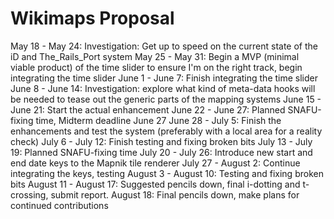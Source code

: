 # Wikimaps Proposal
May 18 - May 24: Investigation: Get up to speed on the current state of the iD and The_Rails_Port system
May 25 - May 31: Begin a MVP (minimal viable product) of the time slider to ensure I'm on the right track, begin integrating the time slider
June 1 - June 7: Finish integrating the time slider
June 8 - June 14: Investigation: explore what kind of meta-data hooks will be needed to tease out the generic parts of the mapping systems
June 15 - June 21: Start the actual enhancement
June 22 - June 27: Planned SNAFU-fixing time, Midterm deadline June 27
June 28 - July 5: Finish the enhancements and test the system (preferably with a local area for a reality check)
July 6 - July 12: Finish testing and fixing broken bits
July 13 - July 19: Planned SNAFU-fixing time
July 20 - July 26: Introduce new start and end date keys to the Mapnik tile renderer
July 27 - August 2: Continue integrating the keys, testing
August 3 - August 10: Testing and fixing broken bits
August 11 - August 17: Suggested pencils down, final i-dotting and t-crossing, submit report.
August 18: Final pencils down, make plans for continued contributions
